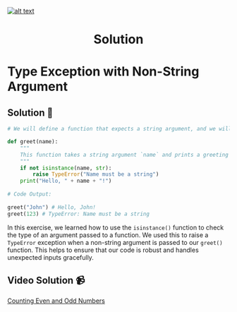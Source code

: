 <a href="https://www.core-code.io/">

![alt text](https://uploads-ssl.webflow.com/5eb2f56932c3562feab232e3/5f73550d00249e7e96c9f3de_Logo.png 'corecodeio')

</a>

<h1 align="center">Solution</h1>

# Type Exception with Non-String Argument

## Solution 🏁

```python
# We will define a function that expects a string argument, and we will use the `isinstance()` function to check if the argument is a string. If it is not a string, we will raise a `TypeError` exception.

def greet(name):
    """
    This function takes a string argument `name` and prints a greeting message.
    """
    if not isinstance(name, str):
        raise TypeError("Name must be a string")
    print("Hello, " + name + "!")
    
# Code Output:
    
greet("John") # Hello, John!
greet(123) # TypeError: Name must be a string
```

In this exercise, we learned how to use the `isinstance()` function to check the type of an argument passed to a function. We used this to raise a `TypeError` exception when a non-string argument is passed to our `greet()` function. This helps to ensure that our code is robust and handles unexpected inputs gracefully. 

## Video Solution 📹

[Counting Even and Odd Numbers](https://edpuzzle.com/assignments/6386b321c511ef40e3f4fb07/watch)
